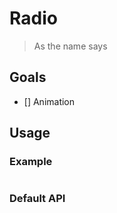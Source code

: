 # Radio

> As the name says

## Goals

 * [] Animation

## Usage

### Example

```html
```
### Default API
